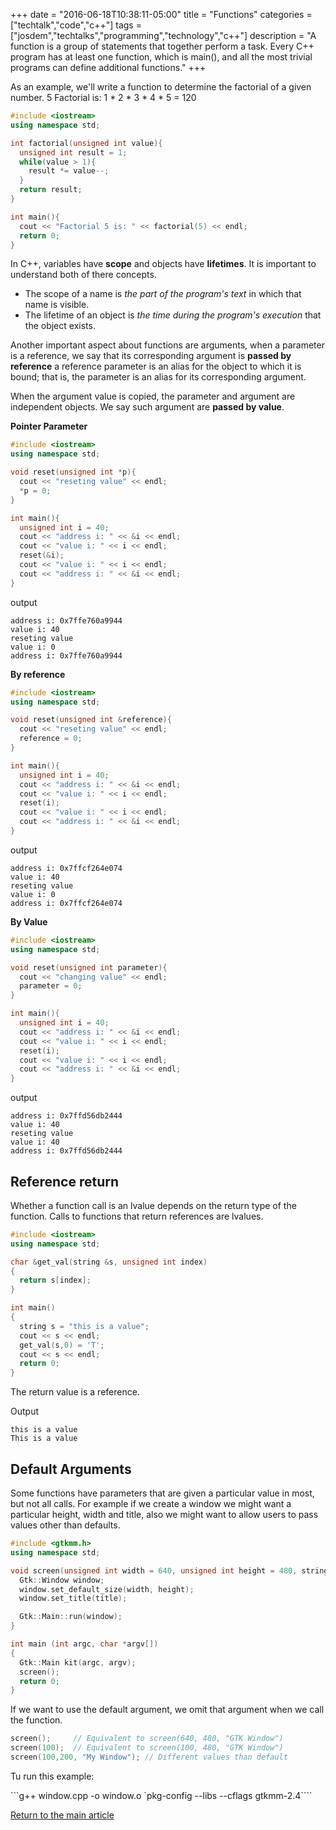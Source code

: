+++
date = "2016-06-18T10:38:11-05:00"
title = "Functions"
categories = ["techtalk","code","c++"]
tags = ["josdem","techtalks","programming","technology","c++"]
description = "A function is a group of statements that together perform a task. Every C++ program has at least one function, which is main(), and all the most trivial programs can define additional functions."
+++

As an example, we'll write a function to determine the factorial of a given number. 5 Factorial is: 1 * 2 * 3 * 4 * 5 = 120

```c++
#include <iostream>
using namespace std;

int factorial(unsigned int value){
  unsigned int result = 1;
  while(value > 1){
    result *= value--;
  }
  return result;
}

int main(){
  cout << "Factorial 5 is: " << factorial(5) << endl;
  return 0;
}
```

In C++, variables have **scope** and objects have **lifetimes**. It is important to understand both of there concepts.

* The scope of a name is *the part of the program's text* in which that name is visible.
* The lifetime of an object is *the time during the program's execution* that the object exists.

Another important aspect about functions are arguments, when a parameter is a reference, we say that its corresponding argument is **passed by reference** a reference parameter is an alias for the object to which it is bound; that is, the parameter is an alias for its corresponding argument.

When the argument value is copied, the parameter and argument are independent objects. We say such argument are **passed by value**.

**Pointer Parameter**

```c++
#include <iostream>
using namespace std;

void reset(unsigned int *p){
  cout << "reseting value" << endl;
  *p = 0;
}

int main(){
  unsigned int i = 40;
  cout << "address i: " << &i << endl;
  cout << "value i: " << i << endl;
  reset(&i);
  cout << "value i: " << i << endl;
  cout << "address i: " << &i << endl;
}
```

output

```
address i: 0x7ffe760a9944
value i: 40
reseting value
value i: 0
address i: 0x7ffe760a9944
```

**By reference**

```c++
#include <iostream>
using namespace std;

void reset(unsigned int &reference){
  cout << "reseting value" << endl;
  reference = 0;
}

int main(){
  unsigned int i = 40;
  cout << "address i: " << &i << endl;
  cout << "value i: " << i << endl;
  reset(i);
  cout << "value i: " << i << endl;
  cout << "address i: " << &i << endl;
}
```

output

```
address i: 0x7ffcf264e074
value i: 40
reseting value
value i: 0
address i: 0x7ffcf264e074
```

**By Value**

```c++
#include <iostream>
using namespace std;

void reset(unsigned int parameter){
  cout << "changing value" << endl;
  parameter = 0;
}

int main(){
  unsigned int i = 40;
  cout << "address i: " << &i << endl;
  cout << "value i: " << i << endl;
  reset(i);
  cout << "value i: " << i << endl;
  cout << "address i: " << &i << endl;
}
```

output

```
address i: 0x7ffd56db2444
value i: 40
reseting value
value i: 40
address i: 0x7ffd56db2444
```

## Reference return

Whether a function call is an lvalue depends on the return type of the function. Calls to functions that return references are lvalues.

```c++
#include <iostream>
using namespace std;

char &get_val(string &s, unsigned int index)
{
  return s[index];
}

int main()
{
  string s = "this is a value";
  cout << s << endl;
  get_val(s,0) = 'T';
  cout << s << endl;
  return 0;
}
```

The return value is a reference.

Output

```
this is a value
This is a value
```

## Default Arguments

Some functions have parameters that are given a particular value in most, but not all calls. For example if we create a window we might want a particular height, width and title, also we might want to allow users to pass values other than defaults.

```c++
#include <gtkmm.h>
using namespace std;

void screen(unsigned int width = 640, unsigned int height = 480, string title = "GTK Window"){
  Gtk::Window window;
  window.set_default_size(width, height);
  window.set_title(title);

  Gtk::Main::run(window);
}

int main (int argc, char *argv[])
{
  Gtk::Main kit(argc, argv);
  screen();
  return 0;
}
```

If we want to use the default argument, we omit that argument when we call the function.

```c++
screen();     // Equivalent to screen(640, 480, "GTK Window")
screen(100);  // Equivalent to screen(100, 480, "GTK Window")
screen(100,200, "My Window"); // Different values than default
```

Tu run this example:

```g++ window.cpp -o window.o `pkg-config --libs --cflags gtkmm-2.4````

[Return to the main article](/techtalk/c++)
